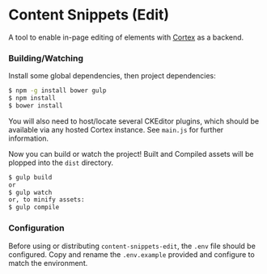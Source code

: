 # Content Snippets (Edit)

A tool to enable in-page editing of elements with [Cortex](https://github.com/cortex-cms) as a backend.

### Building/Watching

Install some global dependencies, then project dependencies:

```sh
$ npm -g install bower gulp
$ npm install
$ bower install
```

You will also need to host/locate several CKEditor plugins, which should be available via any hosted Cortex instance. See `main.js` for further information.

Now you can build or watch the project! Built and Compiled assets will be plopped into the `dist` directory.

```sh
$ gulp build
or
$ gulp watch
or, to minify assets:
$ gulp compile
````

### Configuration

Before using or distributing `content-snippets-edit`, the `.env` file should be configured. Copy and rename the `.env.example` provided and configure to match the environment.
